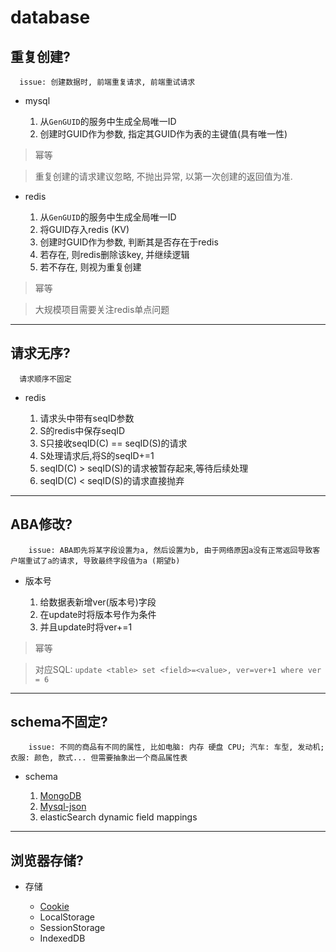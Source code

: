# database

## 重复创建?

      issue: 创建数据时, 前端重复请求, 前端重试请求

- mysql

    1. 从`GenGUID`的服务中生成全局唯一ID
    2. 创建时GUID作为参数, 指定其GUID作为表的主键值(具有唯一性)

> 幂等

> 重复创建的请求建议忽略, 不抛出异常, 以第一次创建的返回值为准.

- redis

    1. 从`GenGUID`的服务中生成全局唯一ID
    2. 将GUID存入redis (KV)
    3. 创建时GUID作为参数, 判断其是否存在于redis
    4. 若存在, 则redis删除该key, 并继续逻辑
    5. 若不存在, 则视为重复创建

> 幂等

> 大规模项目需要关注redis单点问题

---

## 请求无序?

      请求顺序不固定

- redis

    1. 请求头中带有seqID参数
    2. S的redis中保存seqID
    3. S只接收seqID(C) == seqID(S)的请求
    4. S处理请求后,将S的seqID+=1
    5. seqID(C) > seqID(S)的请求被暂存起来,等待后续处理
    6. seqID(C) < seqID(S)的请求直接抛弃

---

## ABA修改?

        issue: ABA即先将某字段设置为a, 然后设置为b, 由于网络原因a没有正常返回导致客户端重试了a的请求, 导致最终字段值为a (期望b)

- 版本号

    1. 给数据表新增ver(版本号)字段
    2. 在update时将版本号作为条件
    3. 并且update时将ver+=1

> 幂等

> 对应SQL: `update <table> set <field>=<value>, ver=ver+1 where ver = 6`  

---

## schema不固定?

        issue: 不同的商品有不同的属性, 比如电脑: 内存 硬盘 CPU; 汽车: 车型, 发动机; 衣服: 颜色, 款式... 但需要抽象出一个商品属性表

- schema

    1. [MongoDB](mongodb.md)
    2. [Mysql-json](mysql.md)
    3. elasticSearch dynamic field mappings

---

## 浏览器存储?

- 存储

  - [Cookie](cookie.md)
  - LocalStorage
  - SessionStorage
  - IndexedDB
